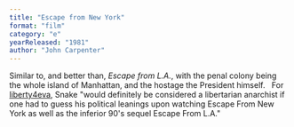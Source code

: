 ```yaml
---
title: "Escape from New York"
format: "film"
category: "e"
yearReleased: "1981"
author: "John Carpenter"
---
```

Similar to, and better than, _Escape from L.A._, with  the penal colony being the whole island of Manhattan, and the hostage the  President himself.
 
For <a href="http://liberty4eva.blogspot.co.uk/">liberty4eva</a>, Snake "would definitely be considered a libertarian anarchist  if one had to guess his political leanings upon watching Escape From New York as  well as the inferior 90's sequel Escape From L.A."
 
